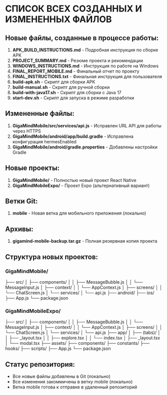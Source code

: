 # СПИСОК ВСЕХ СОЗДАННЫХ И ИЗМЕНЕННЫХ ФАЙЛОВ

## Новые файлы, созданные в процессе работы:

1. **APK_BUILD_INSTRUCTIONS.md** - Подробная инструкция по сборке APK
2. **PROJECT_SUMMARY.md** - Резюме проекта и рекомендации
3. **WINDOWS_INSTRUCTIONS.md** - Инструкция по работе на Windows
4. **FINAL_REPORT_MOBILE.md** - Финальный отчет по проекту
5. **FINAL_INSTRUCTIONS.txt** - Финальная инструкция для пользователя
6. **build-apk.sh** - Скрипт для сборки APK
7. **build-manual.sh** - Скрипт для ручной сборки
8. **build-with-java17.sh** - Скрипт для сборки с Java 17
9. **start-dev.sh** - Скрипт для запуска в режиме разработки

## Измененные файлы:

1. **GigaMindMobile/src/services/api.js** - Исправлен URL API для работы через HTTPS
2. **GigaMindMobile/android/app/build.gradle** - Исправлена конфигурация hermesEnabled
3. **GigaMindMobile/android/gradle.properties** - Добавлены настройки Gradle

## Новые проекты:

1. **GigaMindMobile/** - Полностью новый проект React Native
2. **GigaMindMobileExpo/** - Проект Expo (альтернативный вариант)

## Ветки Git:

1. **mobile** - Новая ветка для мобильного приложения (локально)

## Архивы:

1. **gigamind-mobile-backup.tar.gz** - Полная резервная копия проекта

## Структура новых проектов:

### GigaMindMobile/
├── src/
│   ├── components/
│   │   ├── MessageBubble.js
│   │   └── MessageInput.js
│   ├── context/
│   │   └── AppContext.js
│   ├── screens/
│   │   └── ChatScreen.js
│   └── services/
│       └── api.js
├── android/
├── ios/
├── App.js
└── package.json

### GigaMindMobileExpo/
├── src/
│   ├── components/
│   │   ├── MessageBubble.js
│   │   └── MessageInput.js
│   ├── context/
│   │   └── AppContext.js
│   ├── screens/
│   │   └── ChatScreen.js
│   └── services/
│       └── api.js
├── app/
│   ├── (tabs)/
│   │   ├── _layout.tsx
│   │   ├── explore.tsx
│   │   └── index.tsx
│   ├── _layout.tsx
│   └── modal.tsx
├── assets/
├── components/
├── constants/
├── hooks/
├── scripts/
├── App.js
└── package.json

## Статус репозитория:

- Все новые файлы добавлены в Git (локально)
- Все изменения закоммичены в ветку mobile (локально)
- Ветка mobile готова к отправке в удаленный репозиторий